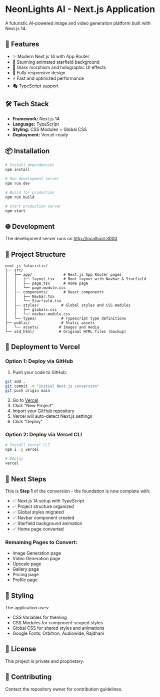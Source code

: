 # NeonLights AI - Next.js Application

A futuristic AI-powered image and video generation platform built with Next.js 14.

## 🚀 Features

- ✨ Modern Next.js 14 with App Router
- 🎨 Stunning animated starfield background
- 💎 Glass morphism and holographic UI effects
- 📱 Fully responsive design
- ⚡ Fast and optimized performance
- 🎭 TypeScript support

## 🛠️ Tech Stack

- **Framework:** Next.js 14
- **Language:** TypeScript
- **Styling:** CSS Modules + Global CSS
- **Deployment:** Vercel-ready

## 📦 Installation

```bash
# Install dependencies
npm install

# Run development server
npm run dev

# Build for production
npm run build

# Start production server
npm start
```

## 🌐 Development

The development server runs on [http://localhost:3000](http://localhost:3000)

## 📁 Project Structure

```
next-js-futuristic/
├── src/
│   ├── app/              # Next.js App Router pages
│   │   ├── layout.tsx    # Root layout with Navbar & Starfield
│   │   ├── page.tsx      # Home page
│   │   └── page.module.css
│   ├── components/       # React components
│   │   ├── Navbar.tsx
│   │   └── Starfield.tsx
│   ├── styles/          # Global styles and CSS modules
│   │   ├── globals.css
│   │   └── navbar.module.css
│   └── types/           # TypeScript type definitions
├── public/              # Static assets
│   └── assets/         # Images and media
└── old_html/           # Original HTML files (backup)
```

## 🚀 Deployment to Vercel

### Option 1: Deploy via GitHub

1. Push your code to GitHub:
```bash
git add .
git commit -m "Initial Next.js conversion"
git push origin main
```

2. Go to [Vercel](https://vercel.com)
3. Click "New Project"
4. Import your GitHub repository
5. Vercel will auto-detect Next.js settings
6. Click "Deploy"

### Option 2: Deploy via Vercel CLI

```bash
# Install Vercel CLI
npm i -g vercel

# Deploy
vercel
```

## 📝 Next Steps

This is **Step 1** of the conversion - the foundation is now complete with:
- ✅ Next.js 14 setup with TypeScript
- ✅ Project structure organized
- ✅ Global styles migrated
- ✅ Navbar component created
- ✅ Starfield background animation
- ✅ Home page converted

### Remaining Pages to Convert:
- Image Generation page
- Video Generation page
- Upscale page
- Gallery page
- Pricing page
- Profile page

## 🎨 Styling

The application uses:
- CSS Variables for theming
- CSS Modules for component-scoped styles
- Global CSS for shared styles and animations
- Google Fonts: Orbitron, Audiowide, Rajdhani

## 📄 License

This project is private and proprietary.

## 🤝 Contributing

Contact the repository owner for contribution guidelines.
